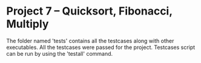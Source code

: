 # Project 7 – Quicksort, Fibonacci, Multiply
The folder named 'tests' contains all the testcases along with other executables. All the testcases were passed for the project. Testcases script can be run by using the 'testall' command.
